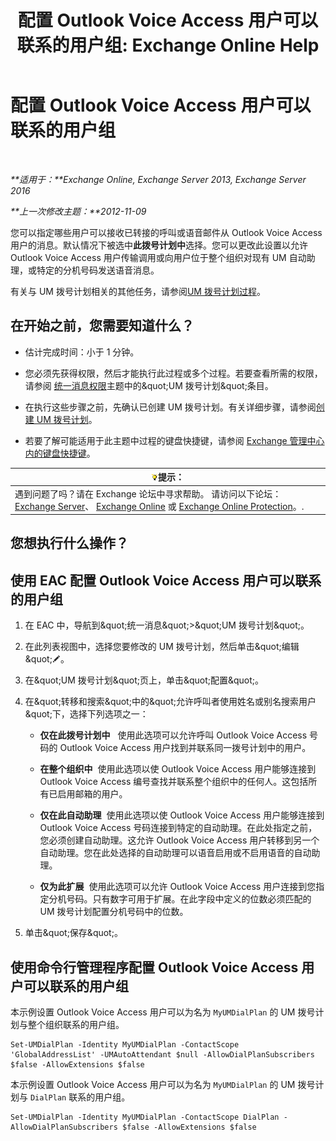 ﻿---
title: '配置 Outlook Voice Access 用户可以联系的用户组: Exchange Online Help'
TOCTitle: 配置 Outlook Voice Access 用户可以联系的用户组
ms:assetid: a8dc0f9e-dc86-4128-af63-d4e550aed5bb
ms:mtpsurl: https://technet.microsoft.com/zh-cn/library/Ee423551(v=EXCHG.150)
ms:contentKeyID: 50491353
ms.date: 05/23/2018
mtps_version: v=EXCHG.150
ms.translationtype: MT
---

# 配置 Outlook Voice Access 用户可以联系的用户组

 

_**适用于：**Exchange Online, Exchange Server 2013, Exchange Server 2016_

_**上一次修改主题：**2012-11-09_

您可以指定哪些用户可以接收已转接的呼叫或语音邮件从 Outlook Voice Access 用户的消息。默认情况下被选中**此拨号计划中**选择。您可以更改此设置以允许 Outlook Voice Access 用户传输调用或向用户位于整个组织对现有 UM 自动助理，或特定的分机号码发送语音消息。

有关与 UM 拨号计划相关的其他任务，请参阅[UM 拨号计划过程](um-dial-plan-procedures-exchange-2013-help.md)。

## 在开始之前，您需要知道什么？

  - 估计完成时间：小于 1 分钟。

  - 您必须先获得权限，然后才能执行此过程或多个过程。若要查看所需的权限，请参阅 [统一消息权限](unified-messaging-permissions-exchange-2013-help.md)主题中的\&quot;UM 拨号计划\&quot;条目。

  - 在执行这些步骤之前，先确认已创建 UM 拨号计划。有关详细步骤，请参阅[创建 UM 拨号计划](create-a-um-dial-plan-exchange-2013-help.md)。

  - 若要了解可能适用于此主题中过程的键盘快捷键，请参阅 [Exchange 管理中心内的键盘快捷键](keyboard-shortcuts-in-the-exchange-admin-center-exchange-online-protection-help.md)。

<table>
<thead>
<tr class="header">
<th><img src="images/Bb124558.tip(EXCHG.150).gif" title="提示" alt="提示" />提示：</th>
</tr>
</thead>
<tbody>
<tr class="odd">
<td>遇到问题了吗？请在 Exchange 论坛中寻求帮助。 请访问以下论坛：<a href="https://go.microsoft.com/fwlink/p/?linkid=60612">Exchange Server</a>、 <a href="https://go.microsoft.com/fwlink/p/?linkid=267542">Exchange Online</a> 或 <a href="https://go.microsoft.com/fwlink/p/?linkid=285351">Exchange Online Protection</a>。.</td>
</tr>
</tbody>
</table>


## 您想执行什么操作？

## 使用 EAC 配置 Outlook Voice Access 用户可以联系的用户组

1.  在 EAC 中，导航到\&quot;统一消息\&quot;\>\&quot;UM 拨号计划\&quot;。

2.  在此列表视图中，选择您要修改的 UM 拨号计划，然后单击\&quot;编辑\&quot;![编辑图标](images/Bb124582.6f53ccb2-1f13-4c02-bea0-30690e6ea71d(EXCHG.150).gif "编辑图标")。

3.  在\&quot;UM 拨号计划\&quot;页上，单击\&quot;配置\&quot;。

4.  在\&quot;转移和搜索\&quot;中的\&quot;允许呼叫者使用姓名或别名搜索用户\&quot;下，选择下列选项之一：
    
      - **仅在此拨号计划中**   使用此选项可以允许呼叫 Outlook Voice Access 号码的 Outlook Voice Access 用户找到并联系同一拨号计划中的用户。
    
      - **在整个组织中**  使用此选项以使 Outlook Voice Access 用户能够连接到 Outlook Voice Access 编号查找并联系整个组织中的任何人。这包括所有已启用邮箱的用户。
    
      - **仅在此自动助理**  使用此选项以使 Outlook Voice Access 用户能够连接到 Outlook Voice Access 号码连接到特定的自动助理。在此处指定之前，您必须创建自动助理。这允许 Outlook Voice Access 用户转移到另一个自动助理。您在此处选择的自动助理可以语音启用或不启用语音的自动助理。
    
      - **仅为此扩展**  使用此选项可以允许 Outlook Voice Access 用户连接到您指定分机号码。只有数字可用于扩展。在此字段中定义的位数必须匹配的 UM 拨号计划配置分机号码中的位数。

5.  单击\&quot;保存\&quot;。

## 使用命令行管理程序配置 Outlook Voice Access 用户可以联系的用户组

本示例设置 Outlook Voice Access 用户可以为名为 `MyUMDialPlan` 的 UM 拨号计划与整个组织联系的用户组。

    Set-UMDialPlan -Identity MyUMDialPlan -ContactScope 'GlobalAddressList' -UMAutoAttendant $null -AllowDialPlanSubscribers $false -AllowExtensions $false

本示例设置 Outlook Voice Access 用户可以为名为 `MyUMDialPlan` 的 UM 拨号计划与 `DialPlan` 联系的用户组。

    Set-UMDialPlan -Identity MyUMDialPlan -ContactScope DialPlan -AllowDialPlanSubscribers $false -AllowExtensions $false

